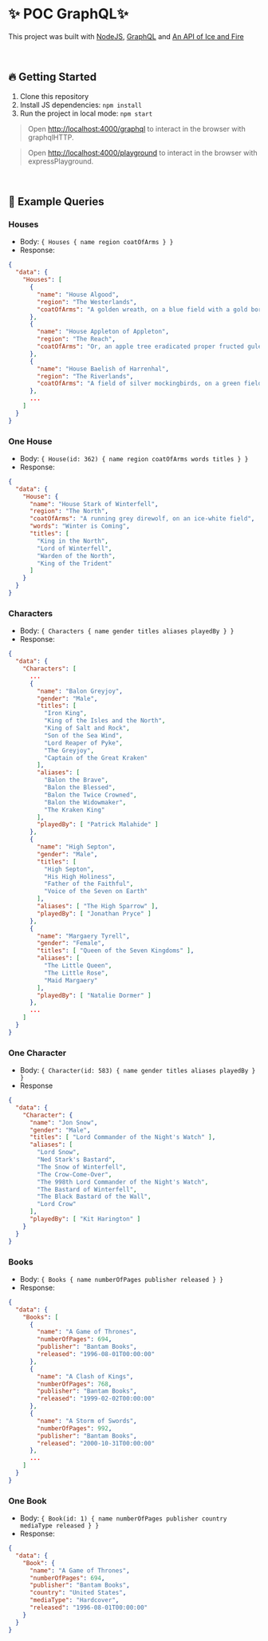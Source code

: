 # ✨ POC GraphQL✨ 

This project was built with [NodeJS](https://nodejs.org/es/), [GraphQL](https://graphql.org) and [An API of Ice and Fire](https://anapioficeandfire.com)

<br>

## 🔥 Getting Started

1. Clone this repository
2. Install JS dependencies: `npm install`
3. Run the project in local mode: `npm start`
> Open [http://localhost:4000/graphql](http://localhost:4000/graphql) to interact in the browser with graphqlHTTP.

> Open [http://localhost:4000/playground](http://localhost:4000/playground) to interact in the browser with expressPlayground.

<br>

## 📌 Example Queries

### Houses

- Body: `{ Houses { name region coatOfArms } }`
- Response:
```json
{
  "data": {
    "Houses": [
      {
        "name": "House Algood",
        "region": "The Westerlands",
        "coatOfArms": "A golden wreath, on a blue field with a gold border(Azure, a garland of laurel within a bordure or)",
      },
      {
        "name": "House Appleton of Appleton",
        "region": "The Reach",
        "coatOfArms": "Or, an apple tree eradicated proper fructed gules, quartered with argent, a gatehouse cendrée",
      },
      {
        "name": "House Baelish of Harrenhal",
        "region": "The Riverlands",
        "coatOfArms": "A field of silver mockingbirds, on a green field(Vert, semé of mockingbirds argent)",
      },
      ...
    ]
  }
}
```

### One House

- Body: `{ House(id: 362) { name region coatOfArms words titles } }`
- Response:
```json
{
  "data": {
    "House": {
      "name": "House Stark of Winterfell",
      "region": "The North",
      "coatOfArms": "A running grey direwolf, on an ice-white field",
      "words": "Winter is Coming",
      "titles": [
        "King in the North",
        "Lord of Winterfell",
        "Warden of the North",
        "King of the Trident"
      ]
    }
  }
}
```

### Characters

- Body: `{ Characters { name gender titles aliases playedBy } }`
- Response:
```json
{
  "data": {
    "Characters": [
      ...
      {
        "name": "Balon Greyjoy",
        "gender": "Male",
        "titles": [
          "Iron King",
          "King of the Isles and the North",
          "King of Salt and Rock",
          "Son of the Sea Wind",
          "Lord Reaper of Pyke",
          "The Greyjoy",
          "Captain of the Great Kraken"
        ],
        "aliases": [
          "Balon the Brave",
          "Balon the Blessed",
          "Balon the Twice Crowned",
          "Balon the Widowmaker",
          "The Kraken King"
        ],
        "playedBy": [ "Patrick Malahide" ]
      },
      {
        "name": "High Septon",
        "gender": "Male",
        "titles": [
          "High Septon",
          "His High Holiness",
          "Father of the Faithful",
          "Voice of the Seven on Earth"
        ],
        "aliases": [ "The High Sparrow" ],
        "playedBy": [ "Jonathan Pryce" ]
      },
      {
        "name": "Margaery Tyrell",
        "gender": "Female",
        "titles": [ "Queen of the Seven Kingdoms" ],
        "aliases": [
          "The Little Queen",
          "The Little Rose",
          "Maid Margaery"
        ],
        "playedBy": [ "Natalie Dormer" ]
      },
      ...
    ]
  }
}
```

### One Character

- Body: `{ Character(id: 583) { name gender titles aliases playedBy } }`
- Response
```json
{
  "data": {
    "Character": {
      "name": "Jon Snow",
      "gender": "Male",
      "titles": [ "Lord Commander of the Night's Watch" ],
      "aliases": [
        "Lord Snow",
        "Ned Stark's Bastard",
        "The Snow of Winterfell",
        "The Crow-Come-Over",
        "The 998th Lord Commander of the Night's Watch",
        "The Bastard of Winterfell",
        "The Black Bastard of the Wall",
        "Lord Crow"
      ],
      "playedBy": [ "Kit Harington" ]
    }
  }
}
```

### Books

- Body: `{ Books { name numberOfPages publisher released } }`
- Response:
```json
{
  "data": {
    "Books": [
      {
        "name": "A Game of Thrones",
        "numberOfPages": 694,
        "publisher": "Bantam Books",
        "released": "1996-08-01T00:00:00"
      },
      {
        "name": "A Clash of Kings",
        "numberOfPages": 768,
        "publisher": "Bantam Books",
        "released": "1999-02-02T00:00:00"
      },
      {
        "name": "A Storm of Swords",
        "numberOfPages": 992,
        "publisher": "Bantam Books",
        "released": "2000-10-31T00:00:00"
      },
      ...
    ]
  }
}
```


### One Book
- Body: `{ Book(id: 1) { name numberOfPages publisher country mediaType released } }`
- Response:
```json
{
  "data": {
    "Book": {
      "name": "A Game of Thrones",
      "numberOfPages": 694,
      "publisher": "Bantam Books",
      "country": "United States",
      "mediaType": "Hardcover",
      "released": "1996-08-01T00:00:00"
    }
  }
}
```